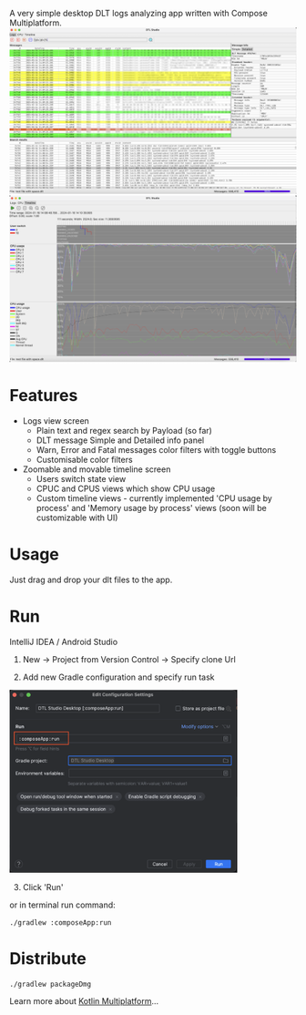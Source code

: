 A very simple desktop DLT logs analyzing app written with Compose Multiplatform.
<img src="doc/preview_logs.png" width="600"> <img src="doc/preview_timeline.png" width="600">

# Features
- Logs view screen
  - Plain text and regex search by Payload (so far)
  - DLT message Simple and Detailed info panel
  - Warn, Error and Fatal messages color filters with toggle buttons
  - Customisable color filters
- Zoomable and movable timeline screen
  - Users switch state view
  - CPUC and CPUS views which show CPU usage
  - Custom timeline views - currently implemented 'CPU usage by process' and 'Memory usage by process' views (soon will be customizable with UI)

# Usage
Just drag and drop your dlt files to the app.

# Run

IntelliJ IDEA / Android Studio

1. New -> Project from Version Control -> Specify clone Url

2. Add new Gradle configuration and specify run task
<img src="doc/gradle_configuration.png" width="400">

3. Click 'Run'

or in terminal run command:
```
./gradlew :composeApp:run
```


# Distribute
```
./gradlew packageDmg
```

Learn more about [Kotlin Multiplatform](https://www.jetbrains.com/help/kotlin-multiplatform-dev/get-started.html)…
